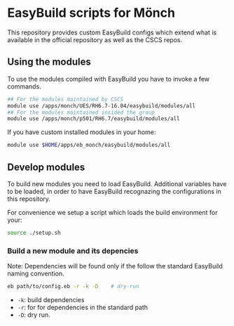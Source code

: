 # EasyBuild scripts for Mönch

This repository provides custom EasyBuild configs which extend what is available in the official repository as well as the CSCS repos.

## Using the modules

To use the modules compiled with EasyBuild you have to invoke a few commands.

```bash
## For the modules maintained by CSCS
module use /apps/monch/UES/RH6.7-16.04/easybuild/modules/all
## For the modules maintained insided the group
module use /apps/monch/p501/RH6.7/easybuild/modules/all
```

If you have custom installed modules in your home:
```bash
module use $HOME/apps/eb_monch/easybuild/modules/all
```

## Develop modules

To build new modules you need to load EasyBuild. Additional variables have to be loaded, in order to have EasyBuild recognazing the configurations in this repository.

For convenience we setup a script which loads the build environment for your:

```bash
source ./setup.sh
```

### Build a new module and its depencies
Note: Dependencies will be found only if the follow the standard EasyBuild naming convention.


```bash
eb path/to/config.eb -r -k -D    # dry-run
```

* ```-k```: build dependencies
* ```-r```: for for dependencies in the standard path
* ```-D```: dry run.
